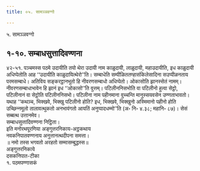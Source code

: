 ```yaml
---
title: ०५. सामञ्‍ञवग्गो

---
```

५. सामञ्‍ञवग्गो  


## १-१०. सम्बाधसुत्तादिवण्णना

४२-५१. पञ्‍चमस्स पठमे उदायीति तयो थेरा उदायी नाम काळुदायी, लाळुदायी, महाउदायीति, इध काळुदायी अधिप्पेतोति आह ‘‘उदायीति काळुदायित्थेरो’’ति। सम्बाधेति सम्पीळिततण्हासंकिलेसादिना सउप्पीळनताय परमसम्बाधे। अतिविय सङ्करट्ठानभूतो हि नीवरणसम्बाधो अधिप्पेतो। ओकासोति झानस्सेतं नामम्। नीवरणसम्बाधाभावेन हि झानं इध ‘‘ओकासो’’ति वुत्तम्। पटिलीननिसभोति वा पटिलीनो हुत्वा सेट्ठो, पटिलीनानं वा सेट्ठोति पटिलीननिसभो। पटिलीना नाम पहीनमाना वुच्‍चन्ति मानुस्सयवसेन उण्णताभावतो। यथाह ‘‘कथञ्‍च, भिक्खवे, भिक्खु पटिलीनो होति? इध, भिक्खवे, भिक्खुनो अस्मिमानो पहीनो होति उच्छिन्‍नमूलो तालावत्थुकतो अनभावंगतो आयतिं अनुप्पादधम्मो’’ति (अ॰ नि॰ ४.३८; महानि॰ ८७)। सेसं सब्बत्थ उत्तानमेव।  
सम्बाधसुत्तादिवण्णना निट्ठिता।  
इति मनोरथपूरणिया अङ्गुत्तरनिकाय-अट्ठकथाय  
नवकनिपातवण्णनाय अनुत्तानत्थदीपना समत्ता।  
॥ नमो तस्स भगवतो अरहतो सम्मासम्बुद्धस्स॥  
अङ्गुत्तरनिकाये  
दसकनिपात-टीका  
१. पठमपण्णासकं  